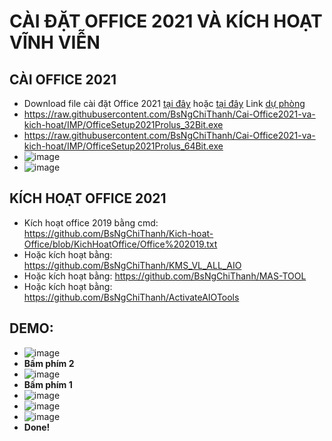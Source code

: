 # CÀI ĐẶT OFFICE 2021 VÀ KÍCH HOẠT VĨNH VIỄN #

## CÀI OFFICE 2021 ##
  - Download file cài đặt Office 2021 [tại đây](https://officecdn.microsoft.com/db/492350f6-3a01-4f97-b9c0-c7c6ddf67d60/media/en-us/ProPlus2021Retail.img) hoặc [tại đây](https://bsthanh-my.sharepoint.com/:u:/g/personal/0914678254_bsthanh_onmicrosoft_com/EXiGwcp2FV5IkwMqbgz_vuMByjQHiB7t2nbSF4osVSPD6A?e=3Oh09X) Link [dự phòng](https://bsthanh-my.sharepoint.com/:u:/g/personal/0914678254_bsthanh_onmicrosoft_com/EXf8X5BidaVEvl6mMPkv0vkBpvqHaUUJ5tc-yE9yfmghIw?e=iVo9XO)
  - https://raw.githubusercontent.com/BsNgChiThanh/Cai-Office2021-va-kich-hoat/IMP/OfficeSetup2021Prolus_32Bit.exe
  - https://raw.githubusercontent.com/BsNgChiThanh/Cai-Office2021-va-kich-hoat/IMP/OfficeSetup2021Prolus_64Bit.exe
  - ![image](https://github.com/BsNgChiThanh/Cai-Office2021-va-kich-hoat/assets/82578024/2b0397e4-e59a-4139-80be-56b1d50378a3)
  - ![image](https://github.com/BsNgChiThanh/Cai-Office2021-va-kich-hoat/assets/82578024/52ba52c0-6f16-4318-bd89-9cde64b0391c)

## KÍCH HOẠT OFFICE 2021 ##
- Kích hoạt office 2019 bằng cmd: https://github.com/BsNgChiThanh/Kich-hoat-Office/blob/KichHoatOffice/Office%202019.txt
- Hoặc kích hoạt bằng: https://github.com/BsNgChiThanh/KMS_VL_ALL_AIO
- Hoặc kích hoạt bằng: https://github.com/BsNgChiThanh/MAS-TOOL
- Hoặc kích hoạt bằng: https://github.com/BsNgChiThanh/ActivateAIOTools

## DEMO: ##
- ![image](https://github.com/BsNgChiThanh/Cai-Office2021-va-kich-hoat/assets/82578024/1840b033-611f-40c6-b578-1e014614fe9a)
- **Bấm phím 2**
- ![image](https://github.com/BsNgChiThanh/Cai-Office2021-va-kich-hoat/assets/82578024/1de68f1e-76b3-4c33-8224-a35149a858bf)
- **Bấm phím 1**
- ![image](https://github.com/BsNgChiThanh/Cai-Office2021-va-kich-hoat/assets/82578024/527a21a6-60d1-4d5c-87b4-b2a5a68cd155)
- ![image](https://github.com/BsNgChiThanh/Cai-Office2021-va-kich-hoat/assets/82578024/aab10569-c2f9-4893-919b-95253aaf6b10)
- ![image](https://github.com/BsNgChiThanh/Cai-Office2021-va-kich-hoat/assets/82578024/b255cdaf-3fb8-43f6-ae34-a6f9e14a7b03)
- **Done!**
